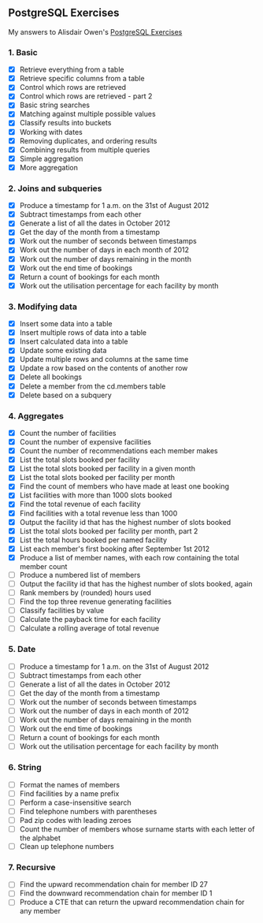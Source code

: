 ## PostgreSQL Exercises
My answers to Alisdair Owen's [PostgreSQL Exercises](https://pgexercises.com)

### 1. Basic

- [x] Retrieve everything from a table
- [x] Retrieve specific columns from a table
- [x] Control which rows are retrieved
- [x] Control which rows are retrieved - part 2
- [x] Basic string searches
- [x] Matching against multiple possible values
- [x] Classify results into buckets
- [x] Working with dates
- [x] Removing duplicates, and ordering results
- [x] Combining results from multiple queries
- [x] Simple aggregation
- [x] More aggregation

### 2. Joins and subqueries

- [x] Produce a timestamp for 1 a.m. on the 31st of August 2012
- [x] Subtract timestamps from each other
- [x] Generate a list of all the dates in October 2012
- [x] Get the day of the month from a timestamp
- [x] Work out the number of seconds between timestamps
- [x] Work out the number of days in each month of 2012
- [x] Work out the number of days remaining in the month
- [x] Work out the end time of bookings
- [x] Return a count of bookings for each month
- [x] Work out the utilisation percentage for each facility by month

### 3. Modifying data

- [x] Insert some data into a table
- [x] Insert multiple rows of data into a table
- [x] Insert calculated data into a table
- [x] Update some existing data
- [x] Update multiple rows and columns at the same time
- [x] Update a row based on the contents of another row
- [x] Delete all bookings
- [x] Delete a member from the cd.members table
- [x] Delete based on a subquery

### 4. Aggregates

- [x] Count the number of facilities
- [x] Count the number of expensive facilities
- [x] Count the number of recommendations each member makes
- [x] List the total slots booked per facility
- [x] List the total slots booked per facility in a given month
- [x] List the total slots booked per facility per month
- [x] Find the count of members who have made at least one booking
- [x] List facilities with more than 1000 slots booked
- [x] Find the total revenue of each facility
- [x] Find facilities with a total revenue less than 1000
- [x] Output the facility id that has the highest number of slots booked
- [x] List the total slots booked per facility per month, part 2
- [x] List the total hours booked per named facility
- [x] List each member's first booking after September 1st 2012
- [x] Produce a list of member names, with each row containing the total member count
- [ ] Produce a numbered list of members
- [ ] Output the facility id that has the highest number of slots booked, again
- [ ] Rank members by (rounded) hours used
- [ ] Find the top three revenue generating facilities
- [ ] Classify facilities by value
- [ ] Calculate the payback time for each facility
- [ ] Calculate a rolling average of total revenue

### 5. Date

- [ ] Produce a timestamp for 1 a.m. on the 31st of August 2012
- [ ] Subtract timestamps from each other
- [ ] Generate a list of all the dates in October 2012
- [ ] Get the day of the month from a timestamp
- [ ] Work out the number of seconds between timestamps
- [ ] Work out the number of days in each month of 2012
- [ ] Work out the number of days remaining in the month
- [ ] Work out the end time of bookings
- [ ] Return a count of bookings for each month
- [ ] Work out the utilisation percentage for each facility by month

### 6. String

- [ ] Format the names of members
- [ ] Find facilities by a name prefix
- [ ] Perform a case-insensitive search
- [ ] Find telephone numbers with parentheses
- [ ] Pad zip codes with leading zeroes
- [ ] Count the number of members whose surname starts with each letter of the alphabet
- [ ] Clean up telephone numbers

### 7. Recursive

- [ ] Find the upward recommendation chain for member ID 27
- [ ] Find the downward recommendation chain for member ID 1
- [ ] Produce a CTE that can return the upward recommendation chain for any member
